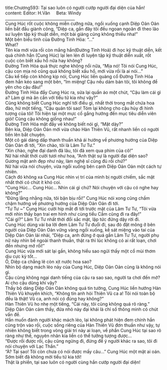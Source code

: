 title:Chương593: Tại sao luôn có người cướp người đại diện của hắn!
content:
Editor: H.Vân     Beta: Windy<br>___________________________________<br>Cung Húc rốt cuộc không miễn cưỡng nữa, ngồi xuống cạnh Diệp Oản Oản liền bắt đầu giành công, “Diệp ca, gần đây tôi đều ngoan ngoãn đi theo lão sư luyện tập kỹ thuật diễn, một bài giảng cũng không thiếu nha!”<br>Một bên biểu tình của Đường Tinh Hỏa: “…”<br>What?<br>Tên kia mới vừa rồi còn mắng hắn(Đường Tinh Hoả) đi học kỹ thuật diễn, kết quả chính hắn (Cung Húc) lại len lén đi luyện tập kỹ thuật diễn xuất, rốt cuộc còn biết xấu hổ nữa hay không?<br>Đường Tinh Hỏa quả thực nghe không nổi nữa, “Mịa nó! Tôi nói Cung Húc, cậu con mịa nó cũng quá không biết xấu hổ, mới vừa rồi là ai nói…”<br>Câu kế tiếp còn không kịp nói, Cung Húc liền quàng cổ Đường Tinh Hỏa đem hắn kéo sang một bên, “Im miệng! Cậu nếu dám bán tôi, tôi không để yên cho cậu đâu!”<br>Đường Tinh Hỏa đẩy Cung Húc ra, sửa lại quần áo một chút, “Cậu làm cái gì a? Làm gì mà ân cần với tiểu tử kia như vậy?”<br>Cũng không biết Cung Húc nghĩ tới điều gì, nhất thời trong mắt chứa hoa đào, hừ một tiếng, “Cậu quản tôi sao! Tóm lại không cho cậu hủy đi hình tượng của tôi! Tôi hiện tại một mực cố gắng hướng đến mục tiêu diễn viên giỏi! Cùng cậu không giống nhau!”<br>Đường Tinh Hỏa mặt đầy vẻ không biết nói gì, “Mặt dày?”<br>Bên kia, Diệp Oản Oản mới vừa chào Hàn Thiên Vũ, rất nhanh liền có người tiến lên bắt chuyện.<br>Một cô gái dáng dấp thanh thuần khả ái hướng về phương hướng của Diệp Oản Oản đi tới, “Xin chào, tôi là Lâm Tư Tư.”<br>“Xin chào, nghe đại danh đã lâu, tôi đã xem qua phim của cô!”<br>Nữ hài nhất thời cười tươi như hoa, “Anh thật sự là người đại diện sao? Gương mặt anh đẹp như này, làm nghệ sĩ cũng đủ rồi chứ?”<br>Nữ hài vừa nói chuyện, vừa ngồi xuống bên cạnh Diệp Oản Oản một cách tự nhiên.<br>Cách đó không xa Cung Húc nhìn vị trí của mình bị người chiếm, sắc mặt nhất thời có chút ít khó coi.<br>“Cung Húc… Cung Húc… Nhìn cái gì chứ? Nói chuyện với cậu có nghe hay không?”<br>“Đừng lằng nhằng nữa, tôi bận bịu rồi!” Cung Húc nói xong cũng chầm chậm hướng về phương hướng của Diệp Oản Oản đi tới.<br>“Tư Tư ~” Cung Húc cười híp mắt đi tới trước mặt của Lâm Tư Tư, “Tôi vừa mới nhìn thấy bạn trai em hình như cùng tiểu Cầm cũng đi ra đây!”<br>“Cái gì?” Lâm Tư Tư nhất thời đổi sắc mặt, lập tức đứng dậy rời đi.<br>Cung Húc dùng vài ba lời đem Lâm Tư Tư đuổi đi, sau đó đặt mông ở bên người của Diệp Oản Oản vững vàng ngồi xuống, kề sát miệng vào tai của Diệp Oản Oản lải nhải, “Diệp ca, anh đừng ở quá gần Lâm Tư Tư, người phụ nữ này nhìn bề ngoài thanh thuần, thật ra thì lúc không có ai rất loạn, chơi đến nhưng mở rồi!”<br>Cung Húc vừa mới sát lại gần, không hiểu sao ngửi thấy một cổ mùi thơm dịu cực kỳ tốt…<br>Ồ, Diệp ca chẳng lẽ còn xịt nước hoa sao?<br>Nhìn bộ dạng mách lẻo này của Cung Húc, Diệp Oản Oản cũng là không nói gì.<br>Cậu cũng không ngại danh tiếng của cậu ra sao sao, người ta chơi đến mở? Ai cho cậu dũng khí vậy?<br>Thấy bộ dáng Diệp Oản Oản không quá tin tưởng, Cung Húc liền hướng Hàn Thiên Vũ khuyến khích, “Không tin anh hỏi Thiên Vũ ca a! Tôi nói toàn bộ đều là thật! Vũ ca, anh nói có đúng hay không?”<br>Hàn Thiên Vũ ho nhẹ một tiếng, “Cái này, tôi cũng không quá rõ ràng.”<br>Diệp Oản Oản cảm thấy, đứa nhỏ này đại khái là chỉ số thông minh có chút vấn đề.<br>Hắn muốn đánh người khác mách lẻo, lại không phát hiện đem chính hắn cũng trộn vào rồi, cuộc sống riêng của Hàn Thiên Vũ đơn thuần như vậy, tự nhiên không biết trong vòng giải trí này ai loạn, về phần Cung Húc tại sao rõ ràng như thế, nguyên nhân kia liền có thể tưởng tượng được…<br>“Được rồi được rồi, cậu cũng ngừng đi, đừng để ý người khác ra sao, tôi đi nói chuyện với Lạc Thần.”<br>“À? Tại sao! Tôi còn chưa có nói được mấy câu…” Cung Húc một mặt ai oán.<br>Sớm biết đã không mời tiểu tử kia tới!<br>Thật là phiền, tại sao luôn có người cùng hắn cướp người đại diện!